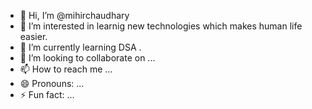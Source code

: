 - 👋 Hi, I’m @mihirchaudhary
- 👀 I’m interested in learnig new technologies which makes human life easier.
- 🌱 I’m currently learning DSA .
- 💞️ I’m looking to collaborate on ...
- 📫 How to reach me ...
- 😄 Pronouns: ...
- ⚡ Fun fact: ...

<!---
mihirchaudhary3747/mihirchaudhary3747 is a ✨ special ✨ repository because its `README.md` (this file) appears on your GitHub profile.
You can click the Preview link to take a look at your changes.
--->
